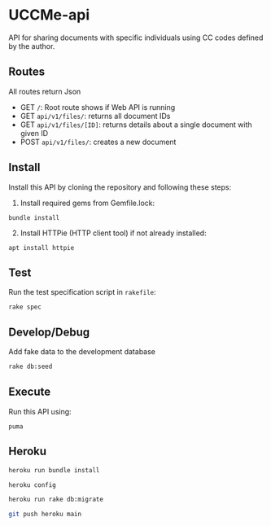 # UCCMe-api 

API for sharing documents with specific individuals using CC codes defined by the author.

## Routes

All routes return Json

- GET `/`: Root route shows if Web API is running
- GET `api/v1/files/`: returns all document IDs
- GET `api/v1/files/[ID]`: returns details about a single document with given ID
- POST `api/v1/files/`: creates a new document


## Install 

Install this API by cloning the repository and following these steps:

1. Install required gems from Gemfile.lock:
```shell
bundle install
```

2. Install HTTPie (HTTP client tool) if not already installed:
```shell
apt install httpie
```

## Test

Run the test specification script in `rakefile`:
```shell
rake spec
```

## Develop/Debug 
Add fake data to the development database 
```bash
rake db:seed 
```

## Execute

Run this API using:

```shell
puma
```

## Heroku 

```bash
heroku run bundle install
```

```bash
heroku config
```

```bash
heroku run rake db:migrate
```

```bash
git push heroku main
```

